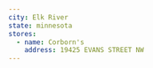 ```yaml
---
city: Elk River
state: minnesota
stores:
  - name: Corborn's
    address: 19425 EVANS STREET NW
---
```

